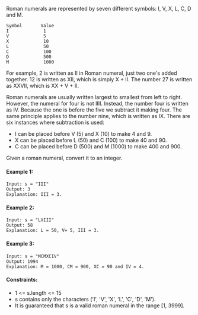 Roman numerals are represented by seven different symbols: I, V, X, L, C, D and M.

    Symbol       Value
    I             1
    V             5
    X             10
    L             50
    C             100
    D             500
    M             1000
For example, 2 is written as II in Roman numeral, just two one's added together. 12 is written as XII, which is simply X + II. The number 27 is written as XXVII, which is XX + V + II.

Roman numerals are usually written largest to smallest from left to right. However, the numeral for four is not IIII. Instead, the number four is written as IV. Because the one is before the five we subtract it making four. The same principle applies to the number nine, which is written as IX. There are six instances where subtraction is used:

- I can be placed before V (5) and X (10) to make 4 and 9. 
- X can be placed before L (50) and C (100) to make 40 and 90. 
- C can be placed before D (500) and M (1000) to make 400 and 900.

Given a roman numeral, convert it to an integer.

 

#### Example 1:

    Input: s = "III"
    Output: 3
    Explanation: III = 3.

#### Example 2:

    Input: s = "LVIII"
    Output: 58
    Explanation: L = 50, V= 5, III = 3.

#### Example 3:

    Input: s = "MCMXCIV"
    Output: 1994
    Explanation: M = 1000, CM = 900, XC = 90 and IV = 4.
 

#### Constraints:

- 1 <= s.length <= 15
- s contains only the characters ('I', 'V', 'X', 'L', 'C', 'D', 'M').
- It is guaranteed that s is a valid roman numeral in the range [1, 3999].
